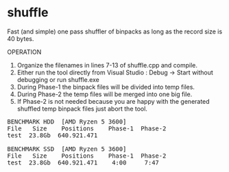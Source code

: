 # shuffle
Fast (and simple) one pass shuffler of binpacks as long as the record size is 40 bytes.

OPERATION
1. Organize the filenames in lines 7-13 of shuffle.cpp and compile.
2. Either run the tool directly from Visual Studio : Debug -> Start without debugging or run shuffle.exe
3. During Phase-1 the binpack files will be divided into temp files.
4. During Phase-2 the temp files will be merged into one big file. 
5. If Phase-2 is not needed because you are happy with the generated shuffled temp binpack files just abort the tool.

<pre>
BENCHMARK HDD  [AMD Ryzen 5 3600]
File   Size    Positions    Phase-1  Phase-2
test  23.8Gb  640.921.471

BENCHMARK SSD  [AMD Ryzen 5 3600]
File   Size    Positions    Phase-1  Phase-2
test  23.8Gb  640.921.471    4:00     7:47

</pre>
